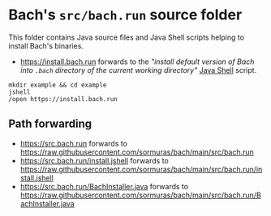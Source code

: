 # Bach's `src/bach.run` source folder

This folder contains Java source files and Java Shell scripts helping to install Bach's binaries.

- https://install.bach.run forwards to the _"install default version of Bach into `.bach` directory of the current working directory"_ [Java Shell](install.jshell) script.

```shell
mkdir example && cd example
jshell
/open https://install.bach.run
```

## Path forwarding

- https://src.bach.run forwards to https://raw.githubusercontent.com/sormuras/bach/main/src/bach.run
- https://src.bach.run/install.jshell forwards to https://raw.githubusercontent.com/sormuras/bach/main/src/bach.run/install.jshell
- https://src.bach.run/BachInstaller.java forwards to https://raw.githubusercontent.com/sormuras/bach/main/src/bach.run/BachInstaller.java
